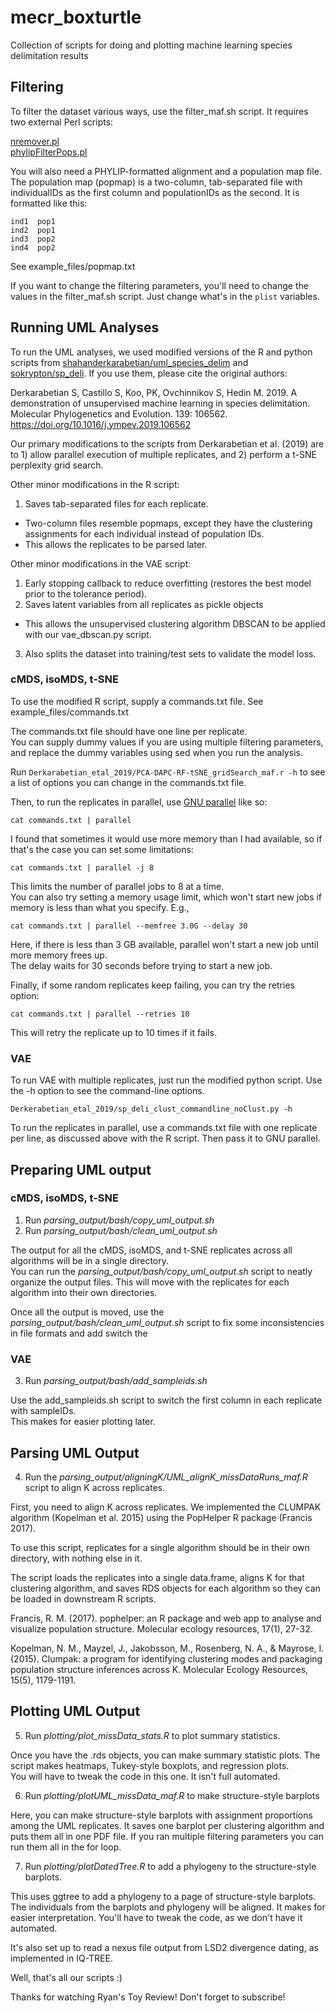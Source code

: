 # mecr_boxturtle
Collection of scripts for doing and plotting machine learning species delimitation results

## Filtering

To filter the dataset various ways, use the filter_maf.sh script. It requires two external Perl scripts:  

[nremover.pl](https://github.com/tkchafin/scripts)  
[phylipFilterPops.pl](https://github.com/tkchafin/scripts)  

You will also need a PHYLIP-formatted alignment and a population map file.  
The population map (popmap) is a two-column, tab-separated file with individualIDs as the first column and populationIDs as the second. It is formatted like this:

```
ind1  pop1
ind2  pop1
ind3  pop2
ind4  pop2
```  

See example_files/popmap.txt

If you want to change the filtering parameters, you'll need to change the values in the filter_maf.sh script. Just change what's in the ```plist``` variables.  

## Running UML Analyses

To run the UML analyses, we used modified versions of the R and python scripts from [shahanderkarabetian/uml_species_delim](https://github.com/shahanderkarabetian/uml_species_delim) and [sokrypton/sp_deli](https://github.com/sokrypton/sp_deli). If you use them, please cite the original authors:  

Derkarabetian S, Castillo S, Koo, PK, Ovchinnikov S, Hedin M. 2019. A demonstration of unsupervised machine learning in species delimitation. Molecular Phylogenetics and Evolution. 139: 106562. https://doi.org/10.1016/j.ympev.2019.106562  

Our primary modifications to the scripts from Derkarabetian et al. (2019) are to 1) allow parallel execution of multiple replicates, and 2) perform a t-SNE perplexity grid search.  

Other minor modifications in the R script:
1. Saves tab-separated files for each replicate.  
  + Two-column files resemble popmaps, except they have the clustering assignments for each individual instead of population IDs.  
  + This allows the replicates to be parsed later.  

Other minor modifications in the VAE script:
1. Early stopping callback to reduce overfitting (restores the best model prior to the tolerance period).
2. Saves latent variables from all replicates as pickle objects  
  + This allows the unsupervised clustering algorithm DBSCAN to be applied with our vae_dbscan.py script.  
3. Also splits the dataset into training/test sets to validate the model loss.  

### cMDS, isoMDS, t-SNE

To use the modified R script, supply a commands.txt file. See example_files/commands.txt  

The commands.txt file should have one line per replicate.  
You can supply dummy values if you are using multiple filtering parameters, and replace the dummy variables using sed when you run the analysis.  

Run ```Derkarabetian_etal_2019/PCA-DAPC-RF-tSNE_gridSearch_maf.r -h``` to see a list of options you can change in the commands.txt file.

Then, to run the replicates in parallel, use [GNU parallel](https://www.gnu.org/software/parallel/man.html) like so:  

```cat commands.txt | parallel```

I found that sometimes it would use more memory than I had available, so if that's the case you can set some limitations:  

```cat commands.txt | parallel -j 8```

This limits the number of parallel jobs to 8 at a time.  
You can also try setting a memory usage limit, which won't start new jobs if memory is less than what you specify.  E.g.,  

```cat commands.txt | parallel --memfree 3.0G --delay 30```

Here, if there is less than 3 GB available, parallel won't start a new job until more memory frees up.  
The delay waits for 30 seconds before trying to start a new job.  

Finally, if some random replicates keep failing, you can try the retries option:  

```cat commands.txt | parallel --retries 10```

This will retry the replicate up to 10 times if it fails.  

### VAE

To run VAE with multiple replicates, just run the modified python script.  Use the -h option to see the command-line options.  

```Derkerabetian_etal_2019/sp_deli_clust_commandline_noClust.py -h```

To run the replicates in parallel, use a commands.txt file with one replicate per line, as discussed above with the R script. 
Then pass it to GNU parallel.   

## Preparing UML output 

### cMDS, isoMDS, t-SNE  

1. Run *parsing_output/bash/copy_uml_output.sh*
2. Run *parsing_output/bash/clean_uml_output.sh*

The output for all the cMDS, isoMDS, and t-SNE replicates across all algorithms will be in a single directory.  
You can run the *parsing_output/bash/copy_uml_output.sh* script to neatly organize the output files.
This will move with the replicates for each algorithm into their own directories.  

Once all the output is moved, use the *parsing_output/bash/clean_uml_output.sh* script to fix some inconsistencies in file formats and add switch the 

### VAE

3. Run *parsing_output/bash/add_sampleids.sh*

Use the add_sampleids.sh script to switch the first column in each replicate with sampleIDs.  
This makes for easier plotting later.  

## Parsing UML Output

4. Run the *parsing_output/aligningK/UML_alignK_missDataRuns_maf.R* script to align K across replicates. 

First, you need to align K across replicates. We implemented the CLUMPAK algorithm (Kopelman et al. 2015) using the PopHelper R package (Francis 2017).

To use this script, replicates for a single algorithm should be in their own directory, with nothing else in it.  

The script loads the replicates into a single data.frame, aligns K for that clustering algorithm, 
and saves RDS objects for each algorithm so they can be loaded in downstream R scripts.  

Francis, R. M. (2017). pophelper: an R package and web app to analyse and visualize population structure. Molecular ecology resources, 17(1), 27-32.

Kopelman, N. M., Mayzel, J., Jakobsson, M., Rosenberg, N. A., & Mayrose, I. (2015). Clumpak: a program for identifying clustering modes and packaging population structure inferences across K. Molecular Ecology Resources, 15(5), 1179-1191.


## Plotting UML Output

5. Run *plotting/plot_missData_stats.R* to plot summary statistics.  

Once you have the .rds objects, you can make summary statistic plots. The script makes heatmaps, Tukey-style boxplots, and regression plots.  
You will have to tweak the code in this one. It isn't full automated. 

6. Run *plotting/plotUML_missData_maf.R* to make structure-style barplots

Here, you can make structure-style barplots with assignment proportions among the UML replicates.
It saves one barplot per clustering algorithm and puts them all in one PDF file. 
If you ran multiple filtering parameters you can run them all in the for loop.  

7. Run *plotting/plotDatedTree.R* to add a phylogeny to the structure-style barplots. 

This uses ggtree to add a phylogeny to a page of structure-style barplots. The individuals from the barplots and phylogeny will be aligned.
It makes for easier interpretation. 
You'll have to tweak the code, as we don't have it automated.  

It's also set up to read a nexus file output from LSD2 divergence dating, as implemented in IQ-TREE.   

Well, that's all our scripts :)

Thanks for watching Ryan's Toy Review! Don't forget to subscribe!

